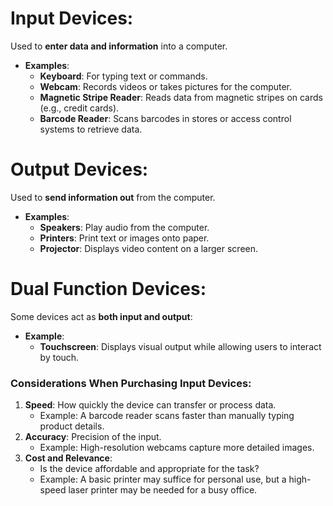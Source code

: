 # Input Devices:
Used to **enter data and information** into a computer.
- **Examples**:
    - **Keyboard**: For typing text or commands.
    - **Webcam**: Records videos or takes pictures for the computer.
    - **Magnetic Stripe Reader**: Reads data from magnetic stripes on cards (e.g., credit cards).
    - **Barcode Reader**: Scans barcodes in stores or access control systems to retrieve data.
# Output Devices:
Used to **send information out** from the computer.
- **Examples**:
    - **Speakers**: Play audio from the computer.
    - **Printers**: Print text or images onto paper.
    - **Projector**: Displays video content on a larger screen.
# Dual Function Devices:
Some devices act as **both input and output**:
- **Example**:
    - **Touchscreen**: Displays visual output while allowing users to interact by touch.
### Considerations When Purchasing Input Devices:
1. **Speed**: How quickly the device can transfer or process data.
    - Example: A barcode reader scans faster than manually typing product details.
2. **Accuracy**: Precision of the input.
    - Example: High-resolution webcams capture more detailed images.
3. **Cost and Relevance**:
    - Is the device affordable and appropriate for the task?
    - Example: A basic printer may suffice for personal use, but a high-speed laser printer may be needed for a busy office.